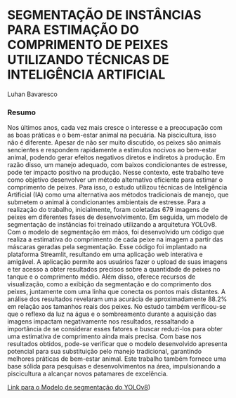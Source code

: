 # SEGMENTAÇÃO DE INSTÂNCIAS PARA ESTIMAÇÃO DO COMPRIMENTO DE PEIXES UTILIZANDO TÉCNICAS DE INTELIGÊNCIA ARTIFICIAL
Luhan Bavaresco

### Resumo
Nos últimos anos, cada vez mais cresce o interesse e a preocupação com as boas práticas e o bem-estar animal na pecuária. Na piscicultura, isso não é diferente. Apesar de não ser muito discutido, os peixes são animais sencientes e respondem rapidamente a estímulos nocivos ao bem-estar animal, podendo gerar efeitos negativos diretos e indiretos à produção. Em razão disso, um manejo adequado, com baixos condicionantes de estresse, pode ter impacto positivo na produção. Nesse contexto, este trabalho teve como objetivo desenvolver um método alternativo eficiente para estimar o comprimento de peixes. Para isso, o estudo utilizou técnicas de Inteligência Artificial (IA) como uma alternativa aos métodos tradicionais de manejo, que submetem o animal à condicionantes ambientais de estresse. Para a realização do trabalho, inicialmente, foram coletadas 679 imagens de peixes em diferentes fases de desenvolvimento. Em seguida, um modelo de segmentação de instâncias foi treinado utilizando a arquitetura YOLOv8. Com o modelo de segmentação em mãos, foi desenvolvido um código que realiza a estimativa do comprimento de cada peixe na imagem a partir das máscaras geradas pela segmentação. Esse código foi implantado na plataforma Streamlit, resultando em uma aplicação web interativa e amigável. A aplicação permite aos usuários fazer o upload de suas imagens e ter acesso a obter resultados precisos sobre a quantidade de peixes no tanque e o comprimento médio. Além disso, oferece recursos de visualização, como a exibição da segmentação e do comprimento dos peixes, juntamente com uma linha que conecta os pontos mais distantes. A análise dos resultados revelaram uma acurácia de aproximadamente 88.2% em relação aos tamanhos reais dos peixes. No estudo também verificou-se que o reflexo da luz na água e o sombreamento durante a aquisição das imagens impactam negativamente nos resultados, ressaltando a importância de se considerar esses fatores e buscar reduzi-los para obter uma estimativa de comprimento ainda mais precisa. Com base nos resultados obtidos, pode-se verificar que o modelo desenvolvido apresenta potencial para sua substituição pelo manejo tradicional, garantindo melhores práticas de bem-estar animal. Este trabalho também fornece uma base sólida para pesquisas e desenvolvimentos na área, impulsionando a piscicultura a alcançar novos patamares de excelência.

[Link para o Modelo de segmentação do YOLOv8](https://drive.google.com/file/d/1-prGiFywqliEygw0enKA5VPuVBDW7E64/view?usp=sharing))
